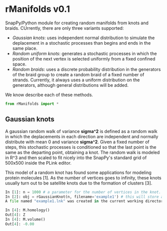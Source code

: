 rManifolds v0.1
================


SnapPy/Python module for creating random manifolds from knots and braids. CUrrently, there are only three variants supported:
* *Gaussian knots*: uses independent normal distribution to simulate the deplacement in a stochastic processes than begins and ends in the same place.
* *Random uniform knots*: generates a stochastic processes in which the position of the next vertex is selected uniformly from a fixed confined space.
* *Random braids*: uses a discrete probability distribution in the generators of the braid group to create a random braid of a fixed number of strands. Currently, it always uses a uniform distribution on the generators, although general distributions will be added.

We know describe each of these methods.

```python
from rManifolds import *
```

<h2> Gaussian knots </h2>

A gaussian random walk of variance <b>sigma^2</b> is defined as a random walk in which the deplacements in each direction are independent and normally distribute with mean 0 and variance <b>sigma^2</b>. Given a fixed number of steps, this stochastic processes is conditioned so that the last point is the same as the departing point, obtaining a knot. The random walk is modeled in R^3 and then scaled to fit nicely into the SnapPy's standard grid of 500x500 inside the PLink editor.

This model of a random knot has found some applications for modeling protein molecules [1]. As the number of vertices goes to infinity, these knots usually turn out to be satellite knots due to the formation of clusters [3].

```python
In [1]: n = 1000 # a parameter for the number of vertices in the knot.
In [2]: obj = rGaussianKnot(n, filename='example1') # this will store as a rManifold object.
A file named "example1.lnk" was created in the current working directory.
```
```python
In [4]: M.homology()
Out[4]: Z
In [4]: M.volume()
Out[4]: -0.00
```
